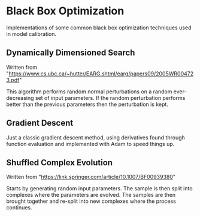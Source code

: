 # Black Box Optimization
Implementations of some common black box optimization techniques used in model calibration.

## Dynamically Dimensioned Search
Written from "https://www.cs.ubc.ca/~hutter/EARG.shtml/earg/papers09/2005WR004723.pdf"

This algorithm performs random normal perturbations on a random ever-decreasing
set of input parameters.  If the random perturbation performs better than the previous
parameters then the perturbation is kept.

## Gradient Descent
Just a classic gradient descent method, using derivatives found through function evaluation and implemented with Adam to speed things up.

## Shuffled Complex Evolution
Written from "https://link.springer.com/article/10.1007/BF00939380"

Starts by generating random input parameters.  The sample is then split into complexes where the parameters are evolved. The samples are then brought together and re-split into new complexes where the process continues.
